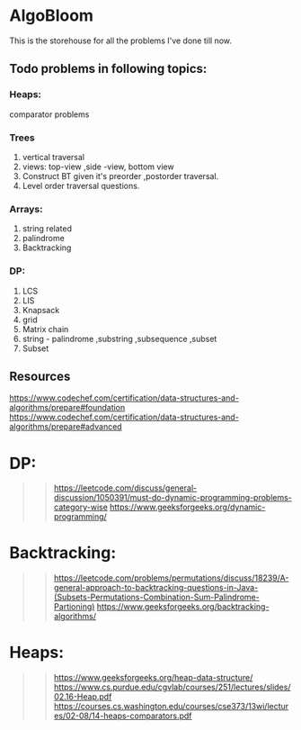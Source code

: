 # AlgoBloom

This is the storehouse for all the problems I've done till now.

## Todo problems in following topics:
### Heaps:
comparator problems

### Trees

1. vertical traversal
2. views: top-view ,side -view, bottom view
3. Construct BT given it's preorder ,postorder traversal.
4. Level order traversal questions.

### Arrays:
1. string related
2. palindrome
3. Backtracking

### DP:
1. LCS
2. LIS
3. Knapsack
4. grid
5. Matrix chain
6. string - palindrome ,substring ,subsequence ,subset
7. Subset 

## Resources
https://www.codechef.com/certification/data-structures-and-algorithms/prepare#foundation
https://www.codechef.com/certification/data-structures-and-algorithms/prepare#advanced
# DP:
>> https://leetcode.com/discuss/general-discussion/1050391/must-do-dynamic-programming-problems-category-wise
https://www.geeksforgeeks.org/dynamic-programming/
# Backtracking:
>> https://leetcode.com/problems/permutations/discuss/18239/A-general-approach-to-backtracking-questions-in-Java-(Subsets-Permutations-Combination-Sum-Palindrome-Partioning)
https://www.geeksforgeeks.org/backtracking-algorithms/
# Heaps:
>>https://www.geeksforgeeks.org/heap-data-structure/
https://www.cs.purdue.edu/cgvlab/courses/251/lectures/slides/02.16-Heap.pdf
https://courses.cs.washington.edu/courses/cse373/13wi/lectures/02-08/14-heaps-comparators.pdf



